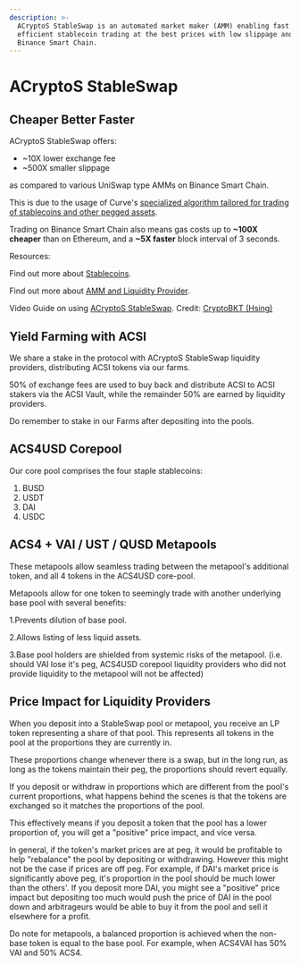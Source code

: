 ```yaml
---
description: >-
  ACryptoS StableSwap is an automated market maker (AMM) enabling fast and
  efficient stablecoin trading at the best prices with low slippage and fees on
  Binance Smart Chain.
---
```


# ACryptoS StableSwap

## Cheaper Better Faster

ACryptoS StableSwap offers:
 - ~10X lower exchange fee
 - ~500X smaller slippage

as compared to various UniSwap type AMMs on Binance Smart Chain. 

This is due to the usage of Curve's [specialized algorithm tailored for trading of stablecoins and other pegged assets](https://www.curve.fi/stableswap-paper.pdf).

Trading on Binance Smart Chain also means gas costs up to **~100X cheaper** than on Ethereum, and a **~5X faster** block interval of 3 seconds.

Resources:

Find out more about [Stablecoins](https://academy.binance.com/en/articles/what-are-stablecoins).

Find out more about [AMM and Liquidity Provider](https://academy.binance.com/en/articles/what-is-an-automated-market-maker-amm).

Video Guide on using [ACryptoS StableSwap](https://www.youtube.com/watch?v=xn-apvGCsFY). Credit: [CryptoBKT (Hsing)](https://t.me/cryptoBKT)

## Yield Farming with ACSI <a id="b267"></a>

We share a stake in the protocol with ACryptoS StableSwap liquidity providers, distributing ACSI tokens via our farms. 

50% of exchange fees are used to buy back and distribute ACSI to ACSI stakers via the ACSI Vault, while the remainder 50% are earned by liquidity providers.

Do remember to stake in our Farms after depositing into the pools.

## ACS4USD Corepool

Our core pool comprises the four staple stablecoins: 
1. BUSD
2. USDT
3. DAI
4. USDC

## ACS4 + VAI / UST / QUSD Metapools

These metapools allow seamless trading between the metapool's additional token, and all 4 tokens in the ACS4USD core-pool.

Metapools allow for one token to seemingly trade with another underlying base pool with several benefits:

1.Prevents dilution of base pool.

2.Allows listing of less liquid assets.

3.Base pool holders are shielded from systemic risks of the metapool. \(i.e. should VAI lose it's peg, ACS4USD corepool liquidity providers who did not provide liquidity to the metapool will not be affected\)

## Price Impact for Liquidity Providers

When you deposit into a StableSwap pool or metapool, you receive an LP token representing a share of that pool. 
This represents all tokens in the pool at the proportions they are currently in. 

These proportions change whenever there is a swap, but in the long run, as long as the tokens maintain their peg, the proportions should revert equally.

If you deposit or withdraw in proportions which are different from the pool's current proportions, what happens behind the scenes is that the tokens are exchanged so it matches the proportions of the pool. 

This effectively means if you deposit a token that the pool has a lower proportion of, you will get a "positive" price impact, and vice versa.

In general, if the token's market prices are at peg, it would be profitable to help "rebalance" the pool by depositing or withdrawing. However this might not be the case if prices are off peg. For example, if DAI's market price is significantly above peg, it's proportion in the pool should be much lower than the others'. If you deposit more DAI, you might see a "positive" price impact but depositing too much would push the price of DAI in the pool down and arbitrageurs would be able to buy it from the pool and sell it elsewhere for a profit.

Do note for metapools, a balanced proportion is achieved when the non-base token is equal to the base pool. For example, when ACS4VAI has 50% VAI and 50% ACS4.

